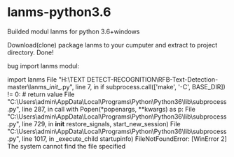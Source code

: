 # lanms-python3.6
Builded modul lanms for python 3.6+windows

Download(clone) package lanms to your cumputer and extract to project directory. Done!

bug import lanms modul:

  import lanms
  File "H:\TEXT DETECT-RECOGNITION\RFB-Text-Detection-master\lanms\__init__.py", line 7, in <module>
    if subprocess.call(['make', '-C', BASE_DIR]) != 0:  # return value
  File "C:\Users\admin\AppData\Local\Programs\Python\Python36\lib\subprocess.py", line 287, in call
    with Popen(*popenargs, **kwargs) as p:
  File "C:\Users\admin\AppData\Local\Programs\Python\Python36\lib\subprocess.py", line 729, in __init__
    restore_signals, start_new_session)
  File "C:\Users\admin\AppData\Local\Programs\Python\Python36\lib\subprocess.py", line 1017, in _execute_child
    startupinfo)
FileNotFoundError: [WinError 2] The system cannot find the file specified
  
  


